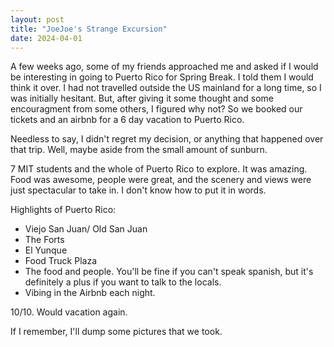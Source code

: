 ```yaml
---
layout: post
title: "JoeJoe's Strange Excursion"
date: 2024-04-01
---
```

A few weeks ago, some of my friends approached me and asked if I would be interesting in going to Puerto Rico for Spring Break. I told them I would think it over. I had not travelled outside the US mainland for a long time, so I was initially hesitant. But, after giving it some thought and some encouragment from some others, I figured why not? So we booked our tickets and an airbnb for a 6 day vacation to Puerto Rico.

Needless to say, I didn't regret my decision, or anything that happened over that trip. Well, maybe aside from the small amount of sunburn.

7 MIT students and the whole of Puerto Rico to explore. It was amazing. Food was awesome, people were great, and the scenery and views were just spectacular to take in. I don't know how to put it in words.

Highlights of Puerto Rico:

- Viejo San Juan/ Old San Juan
- The Forts
- El Yunque
- Food Truck Plaza
- The food and people. You'll be fine if you can't speak spanish, but it's definitely a plus if you want to talk to the locals.
- Vibing in the Airbnb each night.

10/10. Would vacation again.

If I remember, I'll dump some pictures that we took.